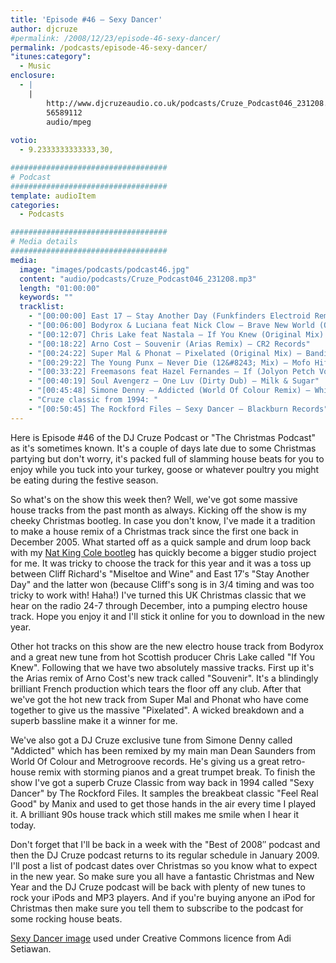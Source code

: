 ```yaml
---
title: 'Episode #46 – Sexy Dancer'
author: djcruze
#permalink: /2008/12/23/episode-46-sexy-dancer/
permalink: /podcasts/episode-46-sexy-dancer/
"itunes:category":
  - Music
enclosure:
  - |
    |
        http://www.djcruzeaudio.co.uk/podcasts/Cruze_Podcast046_231208.mp3
        56589112
        audio/mpeg
        
votio:
  - 9.2333333333333,30,

###################################
# Podcast
###################################
template: audioItem
categories:
  - Podcasts

###################################
# Media details
###################################
media:
  image: "images/podcasts/podcast46.jpg"
  content: "audio/podcasts/Cruze_Podcast046_231208.mp3"
  length: "01:00:00"
  keywords: ""
  tracklist:
    - "[00:00:00] East 17 – Stay Another Day (Funkfinders Electroid Remix) – White"
    - "[00:06:00] Bodyrox & Luciana feat Nick Clow – Brave New World (Original Mix) – Phonetic"
    - "[00:12:07] Chris Lake feat Nastala – If You Knew (Original Mix) – Rising Music"
    - "[00:18:22] Arno Cost – Souvenir (Arias Remix) – CR2 Records"
    - "[00:24:22] Super Mal & Phonat – Pixelated (Original Mix) – Bandito Records"
    - "[00:29:22] The Young Punx – Never Die (12&#8243; Mix) – Mofo Hifi"
    - "[00:33:22] Freemasons feat Hazel Fernandes – If (Jolyon Petch Vocal Club Mix) – Loaded"
    - "[00:40:19] Soul Avengerz – One Luv (Dirty Dub) – Milk & Sugar"
    - "[00:45:48] Simone Denny – Addicted (World Of Colour Remix) – White"
    - "Cruze classic from 1994: "
    - "[00:50:45] The Rockford Files – Sexy Dancer – Blackburn Records"
---
```


Here is Episode #46 of the DJ Cruze Podcast or "The Christmas Podcast" as it's sometimes known. It's a couple of days late due to some Christmas partying but don't worry, it's packed full of slamming house beats for you to enjoy while you tuck into your turkey, goose or whatever poultry you might be eating during the festive season.

So what's on the show this week then? Well, we've got some massive house tracks from the past month as always. Kicking off the show is my cheeky Christmas bootleg. In case you don't know, I've made it a tradition to make a house remix of a Christmas track since the first one back in December 2005. What started off as a quick sample and drum loop back with my [Nat King Cole bootleg][2] has quickly become a bigger studio project for me. It was tricky to choose the track for this year and it was a toss up between Cliff Richard's "Miseltoe and Wine" and East 17&#8242;s "Stay Another Day" and the latter won (because Cliff's song is in 3/4 timing and was too tricky to work with! Haha!) I've turned this UK Christmas classic that we hear on the radio 24-7 through December, into a pumping electro house track. Hope you enjoy it and I'll stick it online for you to download in the new year.

Other hot tracks on this show are the new electro house track from Bodyrox and a great new tune from hot Scottish producer Chris Lake called "If You Knew". Following that we have two absolutely massive tracks. First up it's the Arias remix of Arno Cost's new track called "Souvenir". It's a blindingly brilliant French production which tears the floor off any club. After that we've got the hot new track from Super Mal and Phonat who have come together to give us the massive "Pixelated". A wicked breakdown and a superb bassline make it a winner for me.

We've also got a DJ Cruze exclusive tune from Simone Denny called "Addicted" which has been remixed by my main man Dean Saunders from World Of Colour and Metrogroove records. He's giving us a great retro-house remix with storming pianos and a great trumpet break. To finish the show I've got a superb Cruze Classic from way back in 1994 called "Sexy Dancer" by The Rockford Files. It samples the breakbeat classic "Feel Real Good" by Manix and used to get those hands in the air every time I played it. A brilliant 90s house track which still makes me smile when I hear it today.

Don't forget that I'll be back in a week with the "Best of 2008&#8243; podcast and then the DJ Cruze podcast returns to its regular schedule in January 2009. I'll post a list of podcast dates over Christmas so you know what to expect in the new year. So make sure you all have a fantastic Christmas and New Year and the DJ Cruze podcast will be back with plenty of new tunes to rock your iPods and MP3 players. And if you're buying anyone an iPod for Christmas then make sure you tell them to subscribe to the podcast for some rocking house beats.

[Sexy Dancer image][5] used under Creative Commons licence from Adi Setiawan.

 [1]: http://www.djcruze.co.uk/cms/wp-content/uploads/2008/12/podcast46.jpg
 [2]: http://www.djcruze.co.uk/cms/2006/12/01/nat-king-cole-the-christmas-song-dj-cruze-funkfinders-mix/
 [3]: http://www.djcruze.co.uk/cms/wp-content/DownloadButton.gif
 [4]: http://www.djcruzeaudio.co.uk/podcasts/Cruze_Podcast046_231208.mp3
 [5]: http://www.flickr.com/photos/adisetiawan/2979239187/